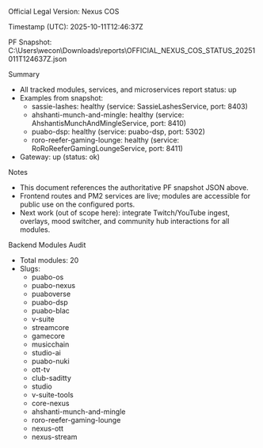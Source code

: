 Official Legal Version: Nexus COS

Timestamp (UTC): 2025-10-11T12:46:37Z

PF Snapshot: C:\Users\wecon\Downloads\reports\OFFICIAL_NEXUS_COS_STATUS_20251011T124637Z.json

Summary
- All tracked modules, services, and microservices report status: up
- Examples from snapshot:
  - sassie-lashes: healthy (service: SassieLashesService, port: 8403)
  - ahshanti-munch-and-mingle: healthy (service: AhshantisMunchAndMingleService, port: 8410)
  - puabo-dsp: healthy (service: puabo-dsp, port: 5302)
  - roro-reefer-gaming-lounge: healthy (service: RoRoReeferGamingLoungeService, port: 8411)
- Gateway: up (status: ok)

Notes
- This document references the authoritative PF snapshot JSON above.
- Frontend routes and PM2 services are live; modules are accessible for public use on the configured ports.
- Next work (out of scope here): integrate Twitch/YouTube ingest, overlays, mood switcher, and community hub interactions for all modules.

Backend Modules Audit
- Total modules: 20
- Slugs:
  - puabo-os
  - puabo-nexus
  - puaboverse
  - puabo-dsp
  - puabo-blac
  - v-suite
  - streamcore
  - gamecore
  - musicchain
  - studio-ai
  - puabo-nuki
  - ott-tv
  - club-saditty
  - studio
  - v-suite-tools
  - core-nexus
  - ahshanti-munch-and-mingle
  - roro-reefer-gaming-lounge
  - nexus-ott
  - nexus-stream